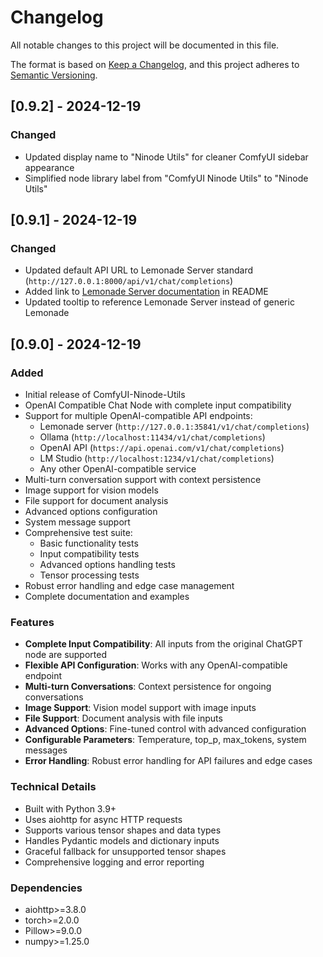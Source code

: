 # Changelog

All notable changes to this project will be documented in this file.

The format is based on [Keep a Changelog](https://keepachangelog.com/en/1.0.0/),
and this project adheres to [Semantic Versioning](https://semver.org/spec/v2.0.0.html).

## [0.9.2] - 2024-12-19

### Changed
- Updated display name to "Ninode Utils" for cleaner ComfyUI sidebar appearance
- Simplified node library label from "ComfyUI Ninode Utils" to "Ninode Utils"

## [0.9.1] - 2024-12-19

### Changed
- Updated default API URL to Lemonade Server standard (`http://127.0.0.1:8000/api/v1/chat/completions`)
- Added link to [Lemonade Server documentation](https://lemonade-server.ai/docs/server) in README
- Updated tooltip to reference Lemonade Server instead of generic Lemonade

## [0.9.0] - 2024-12-19

### Added
- Initial release of ComfyUI-Ninode-Utils
- OpenAI Compatible Chat Node with complete input compatibility
- Support for multiple OpenAI-compatible API endpoints:
  - Lemonade server (`http://127.0.0.1:35841/v1/chat/completions`)
  - Ollama (`http://localhost:11434/v1/chat/completions`)
  - OpenAI API (`https://api.openai.com/v1/chat/completions`)
  - LM Studio (`http://localhost:1234/v1/chat/completions`)
  - Any other OpenAI-compatible service
- Multi-turn conversation support with context persistence
- Image support for vision models
- File support for document analysis
- Advanced options configuration
- System message support
- Comprehensive test suite:
  - Basic functionality tests
  - Input compatibility tests
  - Advanced options handling tests
  - Tensor processing tests
- Robust error handling and edge case management
- Complete documentation and examples

### Features
- **Complete Input Compatibility**: All inputs from the original ChatGPT node are supported
- **Flexible API Configuration**: Works with any OpenAI-compatible endpoint
- **Multi-turn Conversations**: Context persistence for ongoing conversations
- **Image Support**: Vision model support with image inputs
- **File Support**: Document analysis with file inputs
- **Advanced Options**: Fine-tuned control with advanced configuration
- **Configurable Parameters**: Temperature, top_p, max_tokens, system messages
- **Error Handling**: Robust error handling for API failures and edge cases

### Technical Details
- Built with Python 3.9+
- Uses aiohttp for async HTTP requests
- Supports various tensor shapes and data types
- Handles Pydantic models and dictionary inputs
- Graceful fallback for unsupported tensor shapes
- Comprehensive logging and error reporting

### Dependencies
- aiohttp>=3.8.0
- torch>=2.0.0
- Pillow>=9.0.0
- numpy>=1.25.0
